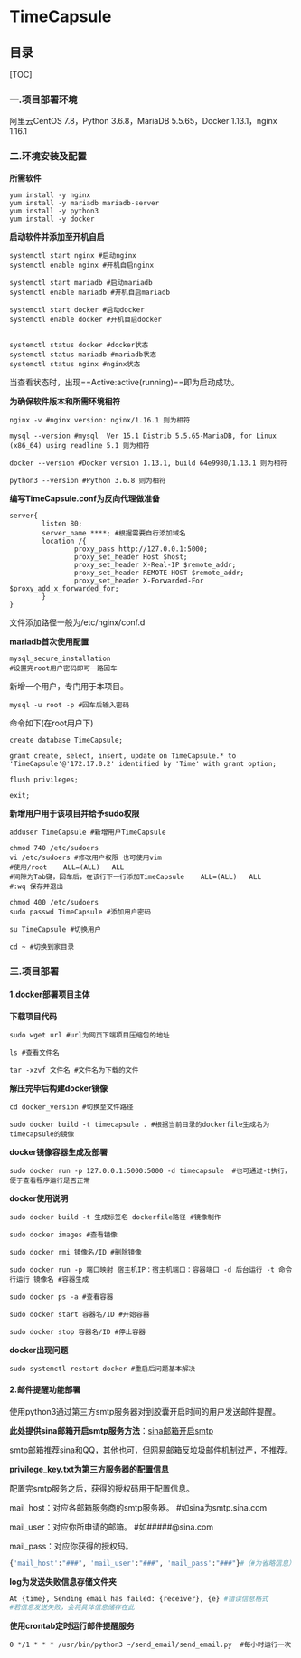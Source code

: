 # TimeCapsule

## 目录

[TOC]

### 一.项目部署环境

阿里云CentOS 7.8，Python 3.6.8，MariaDB 5.5.65，Docker 1.13.1，nginx 1.16.1



### 二.环境安装及配置

**所需软件**

```
yum install -y nginx
yum install -y mariadb mariadb-server
yum install -y python3
yum install -y docker 
```



**启动软件并添加至开机自启**

```
systemctl start nginx #启动nginx
systemctl enable nginx #开机自启nginx

systemctl start mariadb #启动mariadb
systemctl enable mariadb #开机自启mariadb

systemctl start docker #启动docker
systemctl enable docker #开机自启docker


systemctl status docker #docker状态
systemctl status mariadb #mariadb状态
systemctl status nginx #nginx状态
```

当查看状态时，出现==Active:active(running)==即为启动成功。



**为确保软件版本和所需环境相符**

```
nginx -v #nginx version: nginx/1.16.1 则为相符

mysql --version #mysql  Ver 15.1 Distrib 5.5.65-MariaDB, for Linux (x86_64) using readline 5.1 则为相符

docker --version #Docker version 1.13.1, build 64e9980/1.13.1 则为相符

python3 --version #Python 3.6.8 则为相符
```



**编写TimeCapsule.conf为反向代理做准备**

```nginx
server{
        listen 80;
        server_name ****; #根据需要自行添加域名
        location /{
                proxy_pass http://127.0.0.1:5000;
                proxy_set_header Host $host;
                proxy_set_header X-Real-IP $remote_addr;
                proxy_set_header REMOTE-HOST $remote_addr;
                proxy_set_header X-Forwarded-For $proxy_add_x_forwarded_for;
        }
}
```

文件添加路径一般为/etc/nginx/conf.d



**mariadb首次使用配置**

```
mysql_secure_installation
#设置完root用户密码即可一路回车
```

新增一个用户，专门用于本项目。

```
mysql -u root -p #回车后输入密码
```

命令如下(在root用户下)

```mysql
create database TimeCapsule;

grant create, select, insert, update on TimeCapsule.* to 'TimeCapsule'@'172.17.0.2' identified by 'Time' with grant option;

flush privileges;

exit;
```



**新增用户用于该项目并给予sudo权限**

```
adduser TimeCapsule #新增用户TimeCapsule

chmod 740 /etc/sudoers
vi /etc/sudoers #修改用户权限 也可使用vim
#使用/root	ALL=(ALL)	ALL
#间隙为Tab键，回车后，在该行下一行添加TimeCapsule	ALL=(ALL)	ALL
#:wq 保存并退出

chmod 400 /etc/sudoers
sudo passwd TimeCapsule #添加用户密码

su TimeCapsule #切换用户

cd ~ #切换到家目录
```



### 三.项目部署

#### 1.docker部署项目主体

**下载项目代码**

```
sudo wget url #url为网页下端项目压缩包的地址

ls #查看文件名

tar -xzvf 文件名 #文件名为下载的文件
```



**解压完毕后构建docker镜像**

```
cd docker_version #切换至文件路径

sudo docker build -t timecapsule . #根据当前目录的dockerfile生成名为timecapsule的镜像
```



**docker镜像容器生成及部署** 

```
sudo docker run -p 127.0.0.1:5000:5000 -d timecapsule  #也可通过-t执行，便于查看程序运行是否正常
```



**docker使用说明**

```
sudo docker build -t 生成标签名 dockerfile路径 #镜像制作 

sudo docker images #查看镜像 

sudo docker rmi 镜像名/ID #删除镜像 

sudo docker run -p 端口映射 宿主机IP：宿主机端口：容器端口 -d 后台运行 -t 命令行运行 镜像名 #容器生成 

sudo docker ps -a #查看容器 

sudo docker start 容器名/ID #开始容器 

sudo docker stop 容器名/ID #停止容器 
```



**docker出现问题**

```
sudo systemctl restart docker #重启后问题基本解决
```



#### 2.邮件提醒功能部署

使用python3通过第三方smtp服务器对到胶囊开启时间的用户发送邮件提醒。

**此处提供sina邮箱开启smtp服务方法**：[sina邮箱开启smtp](https://jingyan.baidu.com/article/59a015e3af0f10f7948865eb.html)

smtp邮箱推荐sina和QQ，其他也可，但网易邮箱反垃圾邮件机制过严，不推荐。



**privilege_key.txt为第三方服务器的配置信息**

配置完smtp服务之后，获得的授权码用于配置信息。

mail_host：对应各邮箱服务商的smtp服务器。 #如sina为smtp.sina.com

mail_user：对应你所申请的邮箱。 #如#####@sina.com

mail_pass：对应你获得的授权码。

```python
{'mail_host':"###", 'mail_user':"###", 'mail_pass':"###"}#（#为省略信息）
```



**log为发送失败信息存储文件夹**

```python
At {time}, Sending email has failed: {receiver}, {e} #错误信息格式
#若信息发送失败，会将具体信息储存在此
```



**使用crontab定时运行邮件提醒服务**

```
0 */1 * * * /usr/bin/python3 ~/send_email/send_email.py  #每小时运行一次
```





